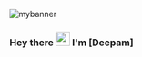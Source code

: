 ![mybanner](https://user-images.githubusercontent.com/43116024/91091911-ecb37480-e674-11ea-827c-1a47e6e9e77f.gif)
### Hey there <img src="https://media.giphy.com/media/hvRJCLFzcasrR4ia7z/giphy.gif" width="25px"> I'm [Deepam]



<!--
**theyounglord/theyounglord** is a ✨ _special_ ✨ repository because its `README.md` (this file) appears on your GitHub profile.

Here are some ideas to get you started:

- 🔭 I’m currently working on ...
- 🌱 I’m currently learning ...
- 👯 I’m looking to collaborate on ...
- 🤔 I’m looking for help with ...
- 💬 Ask me about ...
- 📫 How to reach me: ...
- 😄 Pronouns: ...
- ⚡ Fun fact: ...
-->
